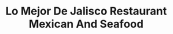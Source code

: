 ---
layout: place
title: "Lo Mejor De Jalisco Restaurant Mexican And Seafood"
permalink: /california/santa-maria/lo-mejor-de-jalisco-restaurant-mexican-and-seafood.html
stateAbbr: CA
stateName: California
cityName: Santa Maria
seo:
  name: "Lo Mejor De Jalisco Restaurant Mexican And Seafood"
  type: Restaurant
  links: null
description: "Lo Mejor De Jalisco Restaurant Mexican And Seafood serves delicious sushi in Santa Maria, California. Try fresh Japanese dishes for a great dining experience. "
place_id: ChIJmf2BZJlr7IARKn9NvrY_FT0
photos:
  - name: >-
      places/ChIJmf2BZJlr7IARKn9NvrY_FT0/photos/AeeoHcJTokLShQsaVAsoB-m8jMBC_WFKgsSIwDEsE3f5Kw2vquxO7CXUC20CJuooN8ZGjxSNq14v8Q2omDg8_nRj2F-XlGOyy_y1J9ujzGueI-FFviesgQ-jvUstRWpr1e-fTbkLa3dma6IKWRc3EVYewlu6qVmJQSS-TxjX_oqI8Rs5mYxUa-x2pyH2ULcMf3b-GYd5iqtfN69RdPy14tY5Vaj63QCLjp8KHAk9daQXv-8D3fg-ikQN7kidhi0I7nzrSrOF8RVfUL84gAHRzQOIggAvymGl5C1u7O0dHUdONp5sfVAC0odEALoGBoDmk6S0-rewRduvcAmUZW-8Mn6lS8khrgcSTi_dFGk7ShrSVlTmBWtER4fM5Ae3N0wuuVfCLeQGuBmwB0Ek8bsXj9QH0SahhyW6gflj6pU457o1cwRY7ung
    widthPx: 4032
    heightPx: 3024
    authorAttributions:
      - displayName: Mariano Borjas III
        uri: https://maps.google.com/maps/contrib/105593553662693246711
        photoUri: >-
          https://lh3.googleusercontent.com/a-/ALV-UjWdy337VuE0pTe2TN_33aQYAaF8rClLM2O3V7mrrvpj3JFgoPsk9g=s100-p-k-no-mo
    flagContentUri: >-
      https://www.google.com/local/imagery/report/?cb_client=maps_api_places.places_api&image_key=!1e10!2sCIHM0ogKEICAgICEtcHe7AE&hl=en-US
    googleMapsUri: >-
      https://www.google.com/maps/place//data=!3m4!1e2!3m2!1sCIHM0ogKEICAgICEtcHe7AE!2e10!4m2!3m1!1s0x80ec6b996481fd99:0x3d153fb6be4d7f2a
  - name: >-
      places/ChIJmf2BZJlr7IARKn9NvrY_FT0/photos/AeeoHcK497AeAqw283LI5XfwnpGE4IkkQVjhBdRNriJ9bpLDh_s_4uuxQ5SXbeJQjzDz7BjbS1PZ5KypskW7c38wN0cMb7zKoAnXwrKZCiH4so40VAJG-k2PAVfA5dee5tPrMVvdC_-2RT0pDItKdHQoMOBxgKFBcKyTGx7Fm7Kvui3L43CB7_3kuX_yIYiYzIc4rlTyx8CxEZr8Ws5PhByA_nwEOxpxcwskvQ1kcnTQJbWOMwVoPLa-CeB3DB6sRLQxfMiWpX-BeY5HGWz1xQKI5s0n8qF7lO5luY3Pj0pi00_Khw
    widthPx: 3999
    heightPx: 3000
    authorAttributions:
      - displayName: Lo Mejor De Jalisco Restaurant Mexican And Seafood
        uri: https://maps.google.com/maps/contrib/107634454758708940402
        photoUri: >-
          https://lh3.googleusercontent.com/a/ACg8ocJfyr8YilmJRjWmuOURMZAURtllnV15SlnY9RmjOw3Gd-18Kw=s100-p-k-no-mo
    flagContentUri: >-
      https://www.google.com/local/imagery/report/?cb_client=maps_api_places.places_api&image_key=!1e10!2sAF1QipP4XFKF8g6hEpthVcKnxkh6HYHdBFtPDSVdGpYJ&hl=en-US
    googleMapsUri: >-
      https://www.google.com/maps/place//data=!3m4!1e2!3m2!1sAF1QipP4XFKF8g6hEpthVcKnxkh6HYHdBFtPDSVdGpYJ!2e10!4m2!3m1!1s0x80ec6b996481fd99:0x3d153fb6be4d7f2a
  - name: >-
      places/ChIJmf2BZJlr7IARKn9NvrY_FT0/photos/AeeoHcLBQXkbOx926ePEM-4JJgLaO6GxkTNv_oNMYLmOdhPT0a3goSEMP3jL5LyuhPjc6lG6x-Njd56XiUVbNyR5S-nlKZNTdROstbrFE497MYKkFPJT-Js_1f9pCtlWdwulQKn35_RJqQaa21kBNFGy0sEnR_m5rXgn_HrxlPPQNpmVeH-isjGhZwPhA__Q_qHfey3RHgFzHnF68zOMaHVHDZdW1gYQnMoy3gjYb38h70PIGPqEg7bG6LWHU3hjfAR_gfffGJLWAPWcNDe3hui5oRSDsN3hSXqhVqqUdEUZB91HdgcZtXksQiOXh3hHaXeHuJyyn4K474haYoZH0YvUMSwRlBzo-atfV_ACfAZTP0RneXDOjyhH4ELAP7dH1V_9kh_j_7vDOWQbrhx96pKBMZ5BY5AhZO96AWioIv1nB-s
    widthPx: 3957
    heightPx: 2968
    authorAttributions:
      - displayName: Kat Spaw
        uri: https://maps.google.com/maps/contrib/101987228787008760097
        photoUri: >-
          https://lh3.googleusercontent.com/a-/ALV-UjXj5RbWpu0H1pAGw4GYp-XnqMT1EtcaSjArMfRf8R3ngK9j_kw=s100-p-k-no-mo
    flagContentUri: >-
      https://www.google.com/local/imagery/report/?cb_client=maps_api_places.places_api&image_key=!1e10!2sCIHM0ogKEICAgIDr0-O5Xg&hl=en-US
    googleMapsUri: >-
      https://www.google.com/maps/place//data=!3m4!1e2!3m2!1sCIHM0ogKEICAgIDr0-O5Xg!2e10!4m2!3m1!1s0x80ec6b996481fd99:0x3d153fb6be4d7f2a
  - name: >-
      places/ChIJmf2BZJlr7IARKn9NvrY_FT0/photos/AeeoHcJ_IXHTEcf4jMF8pkVpqsuSIXXQRz6E0datWdJ_yGjulHRBA1sOkj_rVOu8XfEEyP-QGaYFOwcDyameJX-Dww2pl14WGj7O6V6-wSOOlFPRC8ubU4b6VlrnbLo7jyv51OsN2CPoL7vHStTzGlWNtaZ1eKXvdHmKlnUF07P_wpuvMqSq8jVcqoWg8oo0JK3YPgWWetTCcb2QtiTCL9jLmNGhef9VAOcZ_EXYLRhwvR3GycnHItTG5Ir_oG38yC4-xCBmXr13Z55zBB_NnqGXp1Sn-RixUzhmwvs1fuFvIZk0pTnu56Px3j7Kt3bPESyeGsUytSVvtO9VLejKUic1thCYhEZdbCvQ6jDebOOBeu0g2lYwJeFNeKh4JGtp3qcTw1PE-9nT0-ZwPlZiLBnbiHcQMf6p_nKl3xvTr3W60R0
    widthPx: 4000
    heightPx: 3000
    authorAttributions:
      - displayName: Micheal Nading
        uri: https://maps.google.com/maps/contrib/105786836136958100969
        photoUri: >-
          https://lh3.googleusercontent.com/a-/ALV-UjUOIsDiDTXZL267BwwUPGm47bhCc6DgsHUBgvpRuiFgpX1oTYcDDA=s100-p-k-no-mo
    flagContentUri: >-
      https://www.google.com/local/imagery/report/?cb_client=maps_api_places.places_api&image_key=!1e10!2sCIHM0ogKEICAgID3pu3bNA&hl=en-US
    googleMapsUri: >-
      https://www.google.com/maps/place//data=!3m4!1e2!3m2!1sCIHM0ogKEICAgID3pu3bNA!2e10!4m2!3m1!1s0x80ec6b996481fd99:0x3d153fb6be4d7f2a
  - name: >-
      places/ChIJmf2BZJlr7IARKn9NvrY_FT0/photos/AeeoHcK76IK9lbTM3HFsNpXk4xbX_zuOQwVP9mDbXZJ1JUgmxy6_hevvB2qYsGkegAh0KwONNWraThceJaseKk9nxppm7dTOhCzu3-JDryITg61FQngFy815TwNyrp9u_0dP9c8xMnTr9521PVk5A6wRXKrIykggB-wGWoJLAGQX5rN-LSXnbqoFXPIGaIOpwCN3t8M3xugXHGKv4xdNSMvZHSmxIJlAtnILDxva3-Qh__fHPhVOWC2Ij9XV_XgbjvSouenYwnr5Gy5WxuvQUM7E_E5LBb5-OceFvB_-4-StHQlSOoNyNY0iVvLX-TwOKjFJbq8FkJGc6hCiPHuC6ueouvNBxM5pHqjRBTd3nEs1c66gA8gi6EjCzrheQw7WV9BuZZSW5Mf4NB-gPcMEqs4L9utIPXpy2OqW1R2qow932b4B_dAw
    widthPx: 4000
    heightPx: 2992
    authorAttributions:
      - displayName: Tim Viken
        uri: https://maps.google.com/maps/contrib/116193722098313015629
        photoUri: >-
          https://lh3.googleusercontent.com/a-/ALV-UjVWVsnL_YT22zDE9IOswIvJmxXw_bARYIO4dvwk31yV7KPJZv0=s100-p-k-no-mo
    flagContentUri: >-
      https://www.google.com/local/imagery/report/?cb_client=maps_api_places.places_api&image_key=!1e10!2sCIHM0ogKEICAgIDj74KB1QE&hl=en-US
    googleMapsUri: >-
      https://www.google.com/maps/place//data=!3m4!1e2!3m2!1sCIHM0ogKEICAgIDj74KB1QE!2e10!4m2!3m1!1s0x80ec6b996481fd99:0x3d153fb6be4d7f2a
  - name: >-
      places/ChIJmf2BZJlr7IARKn9NvrY_FT0/photos/AeeoHcIAV9qxPaaC_an6tO29M8m2WFm0b6_4wZQIoAjEc_3KQFWQ0eCSiotoXkxtA1Pw-wWYP5JPhyRidleqJ7BeJm7LQqNEohS3ZR3moMo_o-MQmMk7WmHsJP5TKY91BwJ_RRk1TuiDezQ5NtyNoJUQMmm0ibW6eyIA7BELs19kDSn8p_OIJbP2bxe9jd4WCxK98V3thYNh7tC7j5ZSGWjVA6FTOQpjNWRzXTBk0CpOdOKKsPGA97JD4nTyI2WDJfiSxNo_JteW0d441asGI2tl-bBc-UNW9bnqrD1GHNhYU8HK7h04enCmQge04PavbPGNtIt34qDB4F3DB88KZbsnLN0klCAn_hIEiCSooW9Dl_OKO720HrpUgxaiwdKaZzun4S8utGe9bis8Va8rx8C4xUZYvBEcDAHi8s0UykKTS1fc0uU
    widthPx: 3456
    heightPx: 4608
    authorAttributions:
      - displayName: Charles Holden
        uri: https://maps.google.com/maps/contrib/103764965882918406826
        photoUri: >-
          https://lh3.googleusercontent.com/a-/ALV-UjVtbF4GdCdxTl3LVggDuEzY5YdE68KwA5Bf5FgPe_Gqgp_-yIdcYg=s100-p-k-no-mo
    flagContentUri: >-
      https://www.google.com/local/imagery/report/?cb_client=maps_api_places.places_api&image_key=!1e10!2sCIHM0ogKEICAgIC2-9b05gE&hl=en-US
    googleMapsUri: >-
      https://www.google.com/maps/place//data=!3m4!1e2!3m2!1sCIHM0ogKEICAgIC2-9b05gE!2e10!4m2!3m1!1s0x80ec6b996481fd99:0x3d153fb6be4d7f2a
  - name: >-
      places/ChIJmf2BZJlr7IARKn9NvrY_FT0/photos/AeeoHcIgOJH7hvaz0gR4FZUAFICqe5z-Pnb_LJ2T2GViiiok1Mn7cH6bR9_XRq1zcx-CKe_4d5cwEOtUg6i5MMrpdXgDFZ_uKqn_yoCeGD981U5ILCPQQ-abVJrBIZproy5hYk4L7Fq4PNuA4bYGsLqAY-sfpGhsROppp4i0AtU048M66m-Y1stDRWqwLQINoaaNNA604zQNIK0IMocIKQxoH14j52Wqd6p3yZRTm-YZBpxhUNr0f7nFnagy0deyt8PUVAU0ZEjMhIuvBn5qMVuuRn-_EtJHzDENrZjCdZ__NZxugX_gSOE3MDx0nzBuQJWWz4bWX1HZagM-3PMdEBawYKNhOyOGI5mJSNWaHHR5ipIY_agOsMJhdZh7vIxKZWr7GvWM9Ta_0yh2gs7Ljmrd94gtpIEdvNHcU81EpyW8tw7lwoQ
    widthPx: 3024
    heightPx: 4032
    authorAttributions:
      - displayName: Jose Cardenas
        uri: https://maps.google.com/maps/contrib/105531979235191373769
        photoUri: >-
          https://lh3.googleusercontent.com/a/ACg8ocKMLOxggtufYxd4veWiKiPR55XTnUjRILRwoYDO2N7_r5q_0w=s100-p-k-no-mo
    flagContentUri: >-
      https://www.google.com/local/imagery/report/?cb_client=maps_api_places.places_api&image_key=!1e10!2sCIHM0ogKEICAgID66LSavQE&hl=en-US
    googleMapsUri: >-
      https://www.google.com/maps/place//data=!3m4!1e2!3m2!1sCIHM0ogKEICAgID66LSavQE!2e10!4m2!3m1!1s0x80ec6b996481fd99:0x3d153fb6be4d7f2a
  - name: >-
      places/ChIJmf2BZJlr7IARKn9NvrY_FT0/photos/AeeoHcKuTZFnbZf63CcchOAi3XA_DZCVYVhh2FwJz7KKN57A-dB4qZsMb13j1FAKXap_444ArfsYO3krx7E4aGFNUhMTRKcmD-CWIQzCCTtamUNeIm4HAh4LDMEcIfzfeZS4CaDgC0D_OVH-QrFFsM6Hk3Ib66mdMSnFBm48PtjnSJhhaqSdJyxfz6Q37OBva0Bvwdg2-7cvsm6vOQMZS_QT6lRa1FmqFEx40PbNFfiEz8XvqT2AFkGuaRnUSJAMR7INX0QCxz67jXrOBXkYTVFhWVxTNY20VJIfPQsmvlBYsfWyFIQpdueBeAQRRPec2ZDEQcMY0SSBlTc21zO49Gx4tiZCK_ifbYn0JjuGHwbQOjPBV5GwVznG3lj6J7JVlcV8ITx8-9MpbNipIayVwcgA1k4PrUuTJe4lbv6IVk7co2oCcec
    widthPx: 3024
    heightPx: 4032
    authorAttributions:
      - displayName: Abe 8A
        uri: https://maps.google.com/maps/contrib/100952219783880824941
        photoUri: >-
          https://lh3.googleusercontent.com/a/ACg8ocJvoTGoTeP0vwekxKTyigIcMjCr7ewqa9ymNpTbtezB4UGw7Vte=s100-p-k-no-mo
    flagContentUri: >-
      https://www.google.com/local/imagery/report/?cb_client=maps_api_places.places_api&image_key=!1e10!2sCIHM0ogKEICAgIDR9aGGgwE&hl=en-US
    googleMapsUri: >-
      https://www.google.com/maps/place//data=!3m4!1e2!3m2!1sCIHM0ogKEICAgIDR9aGGgwE!2e10!4m2!3m1!1s0x80ec6b996481fd99:0x3d153fb6be4d7f2a
  - name: >-
      places/ChIJmf2BZJlr7IARKn9NvrY_FT0/photos/AeeoHcKtv8KDlSGK9kSIYGrXspgEZmo6X2kgGLHMn8OfzTthcOiUVhILGu5gj0rrGBki0zM0k-JB53whD4g_Mfb_fzVmBe3N2BJ3T-1E6tzzwpBBsuuZFcFBmCdc4hvy1_oL7eHMjSBIqgoI_ZVxwGVC-keNTOK4_w4h5rl1uPjfiNcGa3Ae3vppuFSyJ-Ylya3sgh7mTz09CO-7Zsxcdah3bY8c5nqHDbwe_1lT3c9kpTffKBBi1-CQ1a3S5pOUAgpc6V4z0S-ULxyZNFkQ9MOsdLovo8QTnqodgoNEiZaJtA7pcolqtu_e2E2rvU2QJEoBLKg7CjEDPOv614cIL5nDB-DxFeqwNIHpXg1CuFP5kNgSpyTD99AVla_vOFkq_FIa_IVahCUhqLvQ6UwwV9hnOKRGOLkx0ciJxcOeVq6beo0NeAY
    widthPx: 4000
    heightPx: 3000
    authorAttributions:
      - displayName: Dulce Morelos
        uri: https://maps.google.com/maps/contrib/107764760213663423204
        photoUri: >-
          https://lh3.googleusercontent.com/a-/ALV-UjXmW4x570_B-tAf2Ml6xoFUidl7z54JNx1WXWMdmU_JU3rOHi0G=s100-p-k-no-mo
    flagContentUri: >-
      https://www.google.com/local/imagery/report/?cb_client=maps_api_places.places_api&image_key=!1e10!2sCIHM0ogKEICAgIC1gPb6hgE&hl=en-US
    googleMapsUri: >-
      https://www.google.com/maps/place//data=!3m4!1e2!3m2!1sCIHM0ogKEICAgIC1gPb6hgE!2e10!4m2!3m1!1s0x80ec6b996481fd99:0x3d153fb6be4d7f2a
  - name: >-
      places/ChIJmf2BZJlr7IARKn9NvrY_FT0/photos/AeeoHcKeaZT4fzApzMP0kgzAvTUAtn68ydkwl4dm8jsACRzpOCcQnT_8n4pKK7FIqCRtNN5iFmo04U_x-Phq-5jIMrpL0Wx2M4St7N_icQ8i_OPMBdEZXaWjLk1l_Fqwi8fQ9ycu5Ly8fS-817roOZMFs7GY1lotNsowdy-3Id8abdcoL5Goi-bIS2l9XKPNOXO35vtIMCVpLDdR6JQnhEBA8Hl8SDKSXhmV-U7pb1veHo4HpD9AfJUwfVevFwIyibcf0uaDpgy95vnMzA3eieJCFd63WCqNk02ILDx5-0v3b1ygesXh6emFmVuz3ZMCQdMvIGy7ZPzt7Z-_RIyTePoC17Un2jO7GSiAIyWWdVXJr67K70d2gjN7Ra85C4DHSyTWRlNnYcJ-iTadA4PMUDeIjGIU6AHB5fQ2gaiwrmPgmUb4WFU
    widthPx: 2268
    heightPx: 4032
    authorAttributions:
      - displayName: hillman chung
        uri: https://maps.google.com/maps/contrib/114351904267480003447
        photoUri: >-
          https://lh3.googleusercontent.com/a-/ALV-UjVE5Tax6KtlLuw3NqWKCIivlgp0koBHxsmQYiEOwWJU4PtSHZlzgw=s100-p-k-no-mo
    flagContentUri: >-
      https://www.google.com/local/imagery/report/?cb_client=maps_api_places.places_api&image_key=!1e10!2sCIHM0ogKEICAgIC1zPPg1gE&hl=en-US
    googleMapsUri: >-
      https://www.google.com/maps/place//data=!3m4!1e2!3m2!1sCIHM0ogKEICAgIC1zPPg1gE!2e10!4m2!3m1!1s0x80ec6b996481fd99:0x3d153fb6be4d7f2a
address: 116 Blosser Rd, Santa Maria, CA 93458, USA
street: 116 Blosser Rd
city: Santa Maria
state: CA
zip: '93458'
country: USA
neighborhood: null
latitude: '34.952592'
longitude: '-120.453418'
accessibility_options:
  wheelchairAccessibleParking: true
  wheelchairAccessibleEntrance: true
  wheelchairAccessibleRestroom: true
business_status: OPERATIONAL
name: Lo Mejor De Jalisco Restaurant Mexican And Seafood
google_maps_links:
  directionsUri: >-
    https://www.google.com/maps/dir//''/data=!4m7!4m6!1m1!4e2!1m2!1m1!1s0x80ec6b996481fd99:0x3d153fb6be4d7f2a!3e0
  placeUri: https://maps.google.com/?cid=4401494264933875498
  writeAReviewUri: >-
    https://www.google.com/maps/place//data=!4m3!3m2!1s0x80ec6b996481fd99:0x3d153fb6be4d7f2a!12e1
  reviewsUri: >-
    https://www.google.com/maps/place//data=!4m4!3m3!1s0x80ec6b996481fd99:0x3d153fb6be4d7f2a!9m1!1b1
  photosUri: >-
    https://www.google.com/maps/place//data=!4m3!3m2!1s0x80ec6b996481fd99:0x3d153fb6be4d7f2a!10e5
primary_type: Mexican Restaurant
opening_hours:
  regular: null
  current: null
secondary_opening_hours:
  regular:
    weekdayDescriptions: null
    type: null
  current:
    weekdayDescriptions: null
    type: null
phone: (805) 925-0194
price_level: PRICE_LEVEL_MODERATE
price_range: $10 &ndash; $20
rating: '4.4'
rating_count: 546
website: null
reviews: null
parking_options: null
payment_options: null
allow_dogs: null
curbside_pickup: null
delivery: null
dine_in: null
good_for_children: null
good_for_groups: null
good_for_sports: null
live_music: null
menu_for_children: null
outdoor_seating: null
reservable: null
restroom: null
serves_beer: null
serves_breakfast: null
serves_brunch: null
serves_cocktails: null
serves_coffee: null
serves_dinner: null
serves_dessert: null
serves_lunch: null
serves_vegetarian_food: null
serves_wine: null
takeout: null
summary: null

---